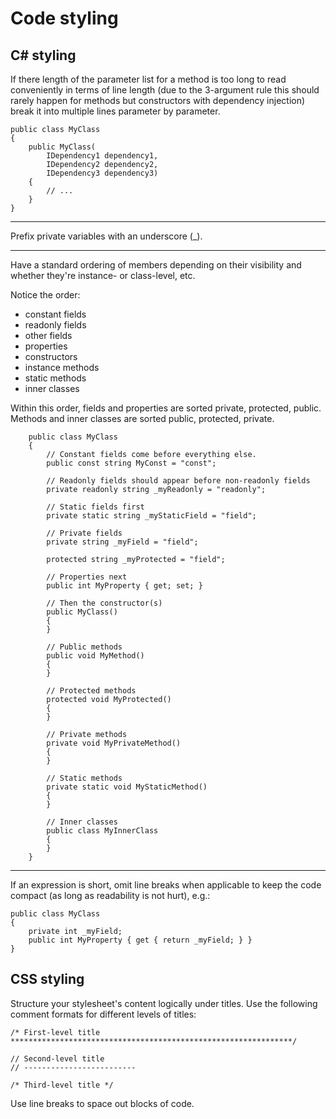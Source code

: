 # Code styling



## C\# styling

If there length of the parameter list for a method is too long to read conveniently in terms of line length (due to the 3-argument rule this should rarely happen for methods but constructors with dependency injection) break it into multiple lines parameter by parameter.

    public class MyClass
    {
        public MyClass(
            IDependency1 dependency1,
            IDependency2 dependency2,
            IDependency3 dependency3)
        {
            // ...
        }
    }

----------

Prefix private variables with an underscore (_).

----------

Have a standard ordering of members depending on their visibility and whether they're instance- or class-level, etc.

Notice the order: 
- constant fields
- readonly fields
- other fields
- properties
- constructors
- instance methods
- static methods
- inner classes

Within this order, fields and properties are sorted private, protected, public.
Methods and inner classes are sorted public, protected, private.

```
    public class MyClass
    {
        // Constant fields come before everything else.
        public const string MyConst = "const";
	
        // Readonly fields should appear before non-readonly fields
        private readonly string _myReadonly = "readonly";
	
        // Static fields first
        private static string _myStaticField = "field";

        // Private fields
        private string _myField = "field";

        protected string _myProtected = "field";

        // Properties next
        public int MyProperty { get; set; }

        // Then the constructor(s)
        public MyClass()
        {
        }

        // Public methods
        public void MyMethod()
        {
        }

        // Protected methods
        protected void MyProtected()
        {
        }

        // Private methods
        private void MyPrivateMethod()
        {
        }

        // Static methods
        private static void MyStaticMethod()
        {
        }

        // Inner classes
        public class MyInnerClass
        {
        }
    }
```

----------

If an expression is short, omit line breaks when applicable to keep the code compact (as long as readability is not hurt), e.g.:

    public class MyClass
    {
        private int _myField;
        public int MyProperty { get { return _myField; } }
    }


## CSS styling

Structure your stylesheet's content logically under titles. Use the following comment formats for different levels of titles:

	/* First-level title
	***************************************************************/
	
	// Second-level title
	// -------------------------
	
	/* Third-level title */

Use line breaks to space out blocks of code.
